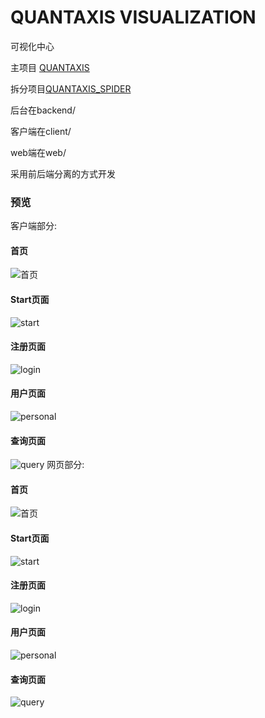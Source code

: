 # QUANTAXIS VISUALIZATION
可视化中心


主项目 [QUANTAXIS](https://github.com/yutiansut/QUANTAXIS)


拆分项目[QUANTAXIS_SPIDER](https://github.com/yutiansut/QUANTAXIS_SPIDER)



后台在backend/


客户端在client/


web端在web/


采用前后端分离的方式开发
### 预览
客户端部分:
#### 首页
![首页](https://github.com/yutiansut/QUANTAXIS_Visualization/blob/dev-front-back/pic/home.png)
#### Start页面
![start](https://github.com/yutiansut/QUANTAXIS_Visualization/blob/dev-front-back/pic/start.png)
#### 注册页面
![login](https://github.com/yutiansut/QUANTAXIS_Visualization/blob/dev-front-back/pic/signin.png)
#### 用户页面
![personal](https://github.com/yutiansut/QUANTAXIS_Visualization/blob/dev-front-back/pic/personal.png)
#### 查询页面
![query](https://github.com/yutiansut/QUANTAXIS_Visualization/blob/dev-front-back/pic/query.png)
网页部分:
#### 首页
![首页](https://github.com/yutiansut/QUANTAXIS_Visualization/blob/dev-front-back/pic/web-home.png)
#### Start页面
![start](https://github.com/yutiansut/QUANTAXIS_Visualization/blob/dev-front-back/pic/web-start.png)
#### 注册页面
![login](https://github.com/yutiansut/QUANTAXIS_Visualization/blob/dev-front-back/pic/web-signin.png)
#### 用户页面
![personal](https://github.com/yutiansut/QUANTAXIS_Visualization/blob/dev-front-back/pic/web-personal.png)
#### 查询页面
![query](https://github.com/yutiansut/QUANTAXIS_Visualization/blob/dev-front-back/pic/web-query.png)
